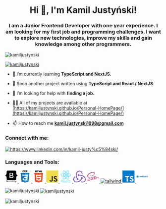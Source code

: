 <h1 align="center">Hi 👋, I'm Kamil Justyński!</h1>
<h3 align="center">I am a Junior Frontend Developer with one year experience. I am looking for my first job and programming challenges. I want to explore new technologies, improve my skills and gain knowledge among other programmers.</h3>

<p align="left"> <img src="https://komarev.com/ghpvc/?username=kamiljustynski&label=Profile%20views&color=0e75b6&style=flat" alt="kamiljustynski" /> </p>

<p align="left"> <a href="https://github.com/ryo-ma/github-profile-trophy"><img src="https://github-profile-trophy.vercel.app/?username=kamiljustynski" alt="kamiljustynski" /></a> </p>

- 🌱 I’m currently learning **TypeScript and NextJS.**

- 🔭 Soon another project written using **TypeScript and React / NextJS** 

- 🤝 I’m looking for help with **finding a job.**

- 👨‍💻 All of my projects are available at [https://kamiljustynski.github.io/Personal-HomePage/](https://kamiljustynski.github.io/Personal-HomePage/)

- 📫 How to reach me **kamil.justynski1998@gmail.com**

<h3 align="left">Connect with me:</h3>
<p align="left">
<a href="https://linkedin.com/in/https://www.linkedin.com/in/kamil-justy%c5%84ski/" target="blank"><img align="center" src="https://raw.githubusercontent.com/rahuldkjain/github-profile-readme-generator/master/src/images/icons/Social/linked-in-alt.svg" alt="https://www.linkedin.com/in/kamil-justy%c5%84ski/" height="30" width="40" /></a>
</p>

<h3 align="left">Languages and Tools:</h3>
<p align="left"> <a href="https://getbootstrap.com" target="_blank" rel="noreferrer"> <img src="https://raw.githubusercontent.com/devicons/devicon/master/icons/bootstrap/bootstrap-plain-wordmark.svg" alt="bootstrap" width="40" height="40"/> </a> <a href="https://www.w3schools.com/css/" target="_blank" rel="noreferrer"> <img src="https://raw.githubusercontent.com/devicons/devicon/master/icons/css3/css3-original-wordmark.svg" alt="css3" width="40" height="40"/> </a> <a href="https://www.w3.org/html/" target="_blank" rel="noreferrer"> <img src="https://raw.githubusercontent.com/devicons/devicon/master/icons/html5/html5-original-wordmark.svg" alt="html5" width="40" height="40"/> </a> <a href="https://developer.mozilla.org/en-US/docs/Web/JavaScript" target="_blank" rel="noreferrer"> <img src="https://raw.githubusercontent.com/devicons/devicon/master/icons/javascript/javascript-original.svg" alt="javascript" width="40" height="40"/> </a> <a href="https://reactjs.org/" target="_blank" rel="noreferrer"> <img src="https://raw.githubusercontent.com/devicons/devicon/master/icons/react/react-original-wordmark.svg" alt="react" width="40" height="40"/> </a> <a href="https://redux.js.org" target="_blank" rel="noreferrer"> <img src="https://raw.githubusercontent.com/devicons/devicon/master/icons/redux/redux-original.svg" alt="redux" width="40" height="40"/> </a> <a href="https://sass-lang.com" target="_blank" rel="noreferrer"> <img src="https://raw.githubusercontent.com/devicons/devicon/master/icons/sass/sass-original.svg" alt="sass" width="40" height="40"/> </a> <a href="https://tailwindcss.com/" target="_blank" rel="noreferrer"> <img src="https://www.vectorlogo.zone/logos/tailwindcss/tailwindcss-icon.svg" alt="tailwind" width="40" height="40"/> </a> <a href="https://www.typescriptlang.org/" target="_blank" rel="noreferrer"> <img src="https://raw.githubusercontent.com/devicons/devicon/master/icons/typescript/typescript-original.svg" alt="typescript" width="40" height="40"/> </a> <a href="https://webpack.js.org" target="_blank" rel="noreferrer"> <img src="https://raw.githubusercontent.com/devicons/devicon/d00d0969292a6569d45b06d3f350f463a0107b0d/icons/webpack/webpack-original-wordmark.svg" alt="webpack" width="40" height="40"/> </a> </p>

<p><img align="left" src="https://github-readme-stats.vercel.app/api/top-langs?username=kamiljustynski&show_icons=true&locale=en&layout=compact" alt="kamiljustynski" /></p>

<p>&nbsp;<img align="center" src="https://github-readme-stats.vercel.app/api?username=kamiljustynski&show_icons=true&locale=en" alt="kamiljustynski" /></p>

<p><img align="center" src="https://github-readme-streak-stats.herokuapp.com/?user=kamiljustynski&" alt="kamiljustynski" /></p>
